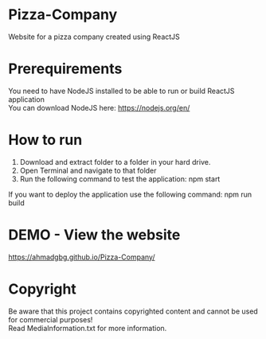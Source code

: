 # Pizza-Company
Website for a pizza company created using ReactJS


# Prerequirements
You need to have NodeJS installed to be able to run or build ReactJS application  
You can download NodeJS here: https://nodejs.org/en/  

# How to run
1. Download and extract folder to a folder in your hard drive.
2. Open Terminal and navigate to that folder
3. Run the following command to test the application: npm start  

If you want to deploy the application use the following command: npm run build

# DEMO - View the website
https://ahmadgbg.github.io/Pizza-Company/


# Copyright
Be aware that this project contains copyrighted content and cannot be used for commercial purposes!  
Read MediaInformation.txt for more information.
